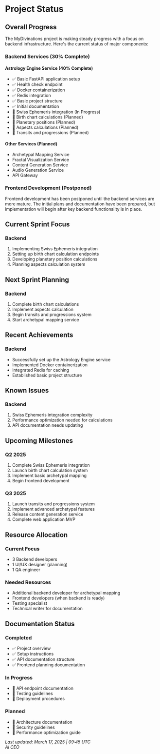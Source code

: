 # Project Status

## Overall Progress

The MyDivinations project is making steady progress with a focus on backend infrastructure. Here's the current status of major components:

### Backend Services (30% Complete)

#### Astrology Engine Service (40% Complete)
- ✅ Basic FastAPI application setup
- ✅ Health check endpoint
- ✅ Docker containerization
- ✅ Redis integration
- ✅ Basic project structure
- ✅ Initial documentation
- 🔄 Swiss Ephemeris integration (In Progress)
- 📅 Birth chart calculations (Planned)
- 📅 Planetary positions (Planned)
- 📅 Aspects calculations (Planned)
- 📅 Transits and progressions (Planned)

#### Other Services (Planned)
- Archetypal Mapping Service
- Fractal Visualization Service
- Content Generation Service
- Audio Generation Service
- API Gateway

### Frontend Development (Postponed)

Frontend development has been postponed until the backend services are more mature. The initial plans and documentation have been prepared, but implementation will begin after key backend functionality is in place.

## Current Sprint Focus

### Backend
1. Implementing Swiss Ephemeris integration
2. Setting up birth chart calculation endpoints
3. Developing planetary position calculations
4. Planning aspects calculation system

## Next Sprint Planning

### Backend
1. Complete birth chart calculations
2. Implement aspects calculation
3. Begin transits and progressions system
4. Start archetypal mapping service

## Recent Achievements

### Backend
- Successfully set up the Astrology Engine service
- Implemented Docker containerization
- Integrated Redis for caching
- Established basic project structure

## Known Issues

### Backend
1. Swiss Ephemeris integration complexity
2. Performance optimization needed for calculations
3. API documentation needs updating

## Upcoming Milestones

### Q2 2025
1. Complete Swiss Ephemeris integration
2. Launch birth chart calculation system
3. Implement basic archetypal mapping
4. Begin frontend development

### Q3 2025
1. Launch transits and progressions system
2. Implement advanced archetypal features
3. Release content generation service
4. Complete web application MVP

## Resource Allocation

### Current Focus
- 3 Backend developers
- 1 UI/UX designer (planning)
- 1 QA engineer

### Needed Resources
- Additional backend developer for archetypal mapping
- Frontend developers (when backend is ready)
- Testing specialist
- Technical writer for documentation

## Documentation Status

### Completed
- ✅ Project overview
- ✅ Setup instructions
- ✅ API documentation structure
- ✅ Frontend planning documentation

### In Progress
- 🔄 API endpoint documentation
- 🔄 Testing guidelines
- 🔄 Deployment procedures

### Planned
- 📅 Architecture documentation
- 📅 Security guidelines
- 📅 Performance optimization guide

*Last updated: March 17, 2025 | 09:45 UTC*  
*AI CEO*
